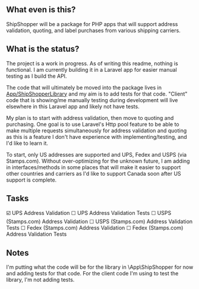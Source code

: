 ## What even is this?
ShipShopper will be a package for PHP apps that will support
address validation, quoting, and label purchases from various shipping carriers.

## What is the status?
The project is a work in progress. As of writing this readme, nothing is functional.
I am currently building it in a Laravel app for easier  manual testing as I build the API.

The code that will ultimately be moved into the package lives in [App/ShipShopperLibrary](app\ShipShopperLibrary) and my
aim is to add tests for that code. "Client" code that is showing/me manually testing during
development will live elsewhere in this Laravel app and likely not have tests.

My plan is to start with address validation, then move to  quoting and purchasing. One goal is to use Laravel's
Http pool feature to be able to make multiple requests simultaneously for address validation and quoting as this 
is a feature I don't have experience with implementing/testing, and I'd like to learn it.

To start, only US addresses are supported and UPS, Fedex and USPS (via Stamps.com).
Without over-optimizing for the unknown future, I am adding in interfaces/methods
in some places that will make it easier to support other countries and carriers as I'd
like to support Canada soon after US support is complete.

## Tasks
☑️ UPS Address Validation
☐ UPS Address Validation Tests
☐ USPS (Stamps.com) Address Validation
☐ USPS (Stamps.com) Address Validation Tests
☐ Fedex (Stamps.com) Address Validation
☐ Fedex (Stamps.com) Address Validation Tests

## Notes
I'm putting what the code will be for the library in \App\ShipShopper for now and adding tests for
that code. For the client code I'm using to test the library, I'm not adding tests.
